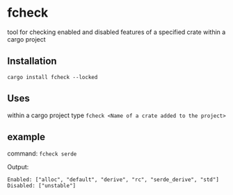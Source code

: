 # fcheck
tool for checking enabled and disabled features of a specified crate within a cargo project

## Installation
`
cargo install fcheck --locked
`
## Uses
within a cargo project type
`
fcheck <Name of a crate added to the project>
`
## example
command:
`
 fcheck serde
`

Output:
```
Enabled: ["alloc", "default", "derive", "rc", "serde_derive", "std"]
Disabled: ["unstable"]
```